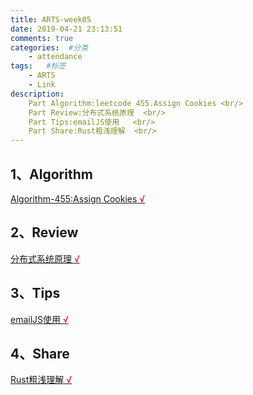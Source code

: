 ```yaml
---
title: ARTS-week05
date: 2019-04-21 23:13:51
comments: true
categories:  #分类
    - attendance
tags:   #标签
    - ARTS
    - Link
description: 
    Part Algorithm:leetcode 455.Assign Cookies <br/>
    Part Review:分布式系统原理  <br/>
    Part Tips:emailJS使用   <br/>
    Part Share:Rust粗浅理解  <br/>
---
```



1、Algorithm
-------



[Algorithm-455:Assign Cookies <font color="#FF0000">&radic;</font>](/algorithm/Algorithm-455.html)

2、Review
-------
[分布式系统原理 <font color="#FF0000">&radic;</font>](/review/podc.html)

3、Tips
-------

[emailJS使用 <font color="#FF0000">&radic;</font>](/tips/emailJs.html)

4、Share
-------

[Rust粗浅理解 <font color="#FF0000">&radic;</font>](/tips/rust.html)